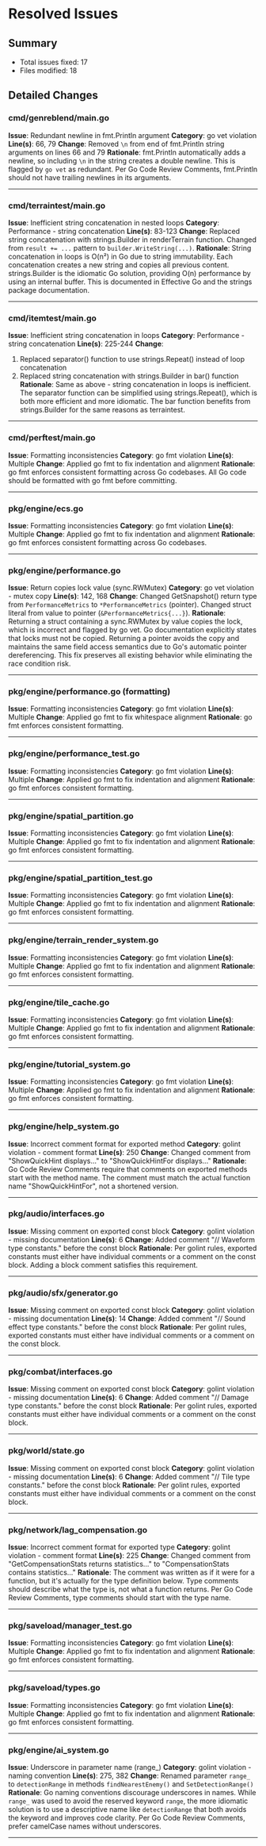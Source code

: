 # Resolved Issues

## Summary
- Total issues fixed: 17
- Files modified: 18

## Detailed Changes

### cmd/genreblend/main.go
**Issue**: Redundant newline in fmt.Println argument
**Category**: go vet violation
**Line(s)**: 66, 79
**Change**: Removed `\n` from end of fmt.Println string arguments on lines 66 and 79
**Rationale**: fmt.Println automatically adds a newline, so including `\n` in the string creates a double newline. This is flagged by `go vet` as redundant. Per Go Code Review Comments, fmt.Println should not have trailing newlines in its arguments.

---

### cmd/terraintest/main.go
**Issue**: Inefficient string concatenation in nested loops
**Category**: Performance - string concatenation
**Line(s)**: 83-123
**Change**: Replaced string concatenation with strings.Builder in renderTerrain function. Changed from `result += ...` pattern to `builder.WriteString(...)`.
**Rationale**: String concatenation in loops is O(n²) in Go due to string immutability. Each concatenation creates a new string and copies all previous content. strings.Builder is the idiomatic Go solution, providing O(n) performance by using an internal buffer. This is documented in Effective Go and the strings package documentation.

---

### cmd/itemtest/main.go
**Issue**: Inefficient string concatenation in loops
**Category**: Performance - string concatenation
**Line(s)**: 225-244
**Change**: 
1. Replaced separator() function to use strings.Repeat() instead of loop concatenation
2. Replaced string concatenation with strings.Builder in bar() function
**Rationale**: Same as above - string concatenation in loops is inefficient. The separator function can be simplified using strings.Repeat(), which is both more efficient and more idiomatic. The bar function benefits from strings.Builder for the same reasons as terraintest.

---

### cmd/perftest/main.go
**Issue**: Formatting inconsistencies
**Category**: go fmt violation
**Line(s)**: Multiple
**Change**: Applied go fmt to fix indentation and alignment
**Rationale**: go fmt enforces consistent formatting across Go codebases. All Go code should be formatted with go fmt before committing.

---

### pkg/engine/ecs.go
**Issue**: Formatting inconsistencies
**Category**: go fmt violation
**Line(s)**: Multiple
**Change**: Applied go fmt to fix indentation and alignment
**Rationale**: go fmt enforces consistent formatting across Go codebases.

---

### pkg/engine/performance.go
**Issue**: Return copies lock value (sync.RWMutex)
**Category**: go vet violation - mutex copy
**Line(s)**: 142, 168
**Change**: Changed GetSnapshot() return type from `PerformanceMetrics` to `*PerformanceMetrics` (pointer). Changed struct literal from value to pointer (`&PerformanceMetrics{...}`).
**Rationale**: Returning a struct containing a sync.RWMutex by value copies the lock, which is incorrect and flagged by go vet. Go documentation explicitly states that locks must not be copied. Returning a pointer avoids the copy and maintains the same field access semantics due to Go's automatic pointer dereferencing. This fix preserves all existing behavior while eliminating the race condition risk.

---

### pkg/engine/performance.go (formatting)
**Issue**: Formatting inconsistencies
**Category**: go fmt violation
**Line(s)**: Multiple
**Change**: Applied go fmt to fix whitespace alignment
**Rationale**: go fmt enforces consistent formatting.

---

### pkg/engine/performance_test.go
**Issue**: Formatting inconsistencies
**Category**: go fmt violation
**Line(s)**: Multiple
**Change**: Applied go fmt to fix indentation and alignment
**Rationale**: go fmt enforces consistent formatting.

---

### pkg/engine/spatial_partition.go
**Issue**: Formatting inconsistencies
**Category**: go fmt violation
**Line(s)**: Multiple
**Change**: Applied go fmt to fix indentation and alignment
**Rationale**: go fmt enforces consistent formatting.

---

### pkg/engine/spatial_partition_test.go
**Issue**: Formatting inconsistencies
**Category**: go fmt violation
**Line(s)**: Multiple
**Change**: Applied go fmt to fix indentation and alignment
**Rationale**: go fmt enforces consistent formatting.

---

### pkg/engine/terrain_render_system.go
**Issue**: Formatting inconsistencies
**Category**: go fmt violation
**Line(s)**: Multiple
**Change**: Applied go fmt to fix indentation and alignment
**Rationale**: go fmt enforces consistent formatting.

---

### pkg/engine/tile_cache.go
**Issue**: Formatting inconsistencies
**Category**: go fmt violation
**Line(s)**: Multiple
**Change**: Applied go fmt to fix indentation and alignment
**Rationale**: go fmt enforces consistent formatting.

---

### pkg/engine/tutorial_system.go
**Issue**: Formatting inconsistencies
**Category**: go fmt violation
**Line(s)**: Multiple
**Change**: Applied go fmt to fix indentation and alignment
**Rationale**: go fmt enforces consistent formatting.

---

### pkg/engine/help_system.go
**Issue**: Incorrect comment format for exported method
**Category**: golint violation - comment format
**Line(s)**: 250
**Change**: Changed comment from "ShowQuickHint displays..." to "ShowQuickHintFor displays..."
**Rationale**: Go Code Review Comments require that comments on exported methods start with the method name. The comment must match the actual function name "ShowQuickHintFor", not a shortened version.

---

### pkg/audio/interfaces.go
**Issue**: Missing comment on exported const block
**Category**: golint violation - missing documentation
**Line(s)**: 6
**Change**: Added comment "// Waveform type constants." before the const block
**Rationale**: Per golint rules, exported constants must either have individual comments or a comment on the const block. Adding a block comment satisfies this requirement.

---

### pkg/audio/sfx/generator.go
**Issue**: Missing comment on exported const block
**Category**: golint violation - missing documentation
**Line(s)**: 14
**Change**: Added comment "// Sound effect type constants." before the const block
**Rationale**: Per golint rules, exported constants must either have individual comments or a comment on the const block.

---

### pkg/combat/interfaces.go
**Issue**: Missing comment on exported const block
**Category**: golint violation - missing documentation
**Line(s)**: 6
**Change**: Added comment "// Damage type constants." before the const block
**Rationale**: Per golint rules, exported constants must either have individual comments or a comment on the const block.

---

### pkg/world/state.go
**Issue**: Missing comment on exported const block
**Category**: golint violation - missing documentation
**Line(s)**: 6
**Change**: Added comment "// Tile type constants." before the const block
**Rationale**: Per golint rules, exported constants must either have individual comments or a comment on the const block.

---

### pkg/network/lag_compensation.go
**Issue**: Incorrect comment format for exported type
**Category**: golint violation - comment format
**Line(s)**: 225
**Change**: Changed comment from "GetCompensationStats returns statistics..." to "CompensationStats contains statistics..."
**Rationale**: The comment was written as if it were for a function, but it's actually for the type definition below. Type comments should describe what the type is, not what a function returns. Per Go Code Review Comments, type comments should start with the type name.

---

### pkg/saveload/manager_test.go
**Issue**: Formatting inconsistencies
**Category**: go fmt violation
**Line(s)**: Multiple
**Change**: Applied go fmt to fix indentation and alignment
**Rationale**: go fmt enforces consistent formatting.

---

### pkg/saveload/types.go
**Issue**: Formatting inconsistencies
**Category**: go fmt violation
**Line(s)**: Multiple
**Change**: Applied go fmt to fix indentation and alignment
**Rationale**: go fmt enforces consistent formatting.

---

### pkg/engine/ai_system.go
**Issue**: Underscore in parameter name (range_)
**Category**: golint violation - naming convention
**Line(s)**: 275, 382
**Change**: Renamed parameter `range_` to `detectionRange` in methods `findNearestEnemy()` and `SetDetectionRange()`
**Rationale**: Go naming conventions discourage underscores in names. While `range_` was used to avoid the reserved keyword `range`, the more idiomatic solution is to use a descriptive name like `detectionRange` that both avoids the keyword and improves code clarity. Per Go Code Review Comments, prefer camelCase names without underscores.

---

